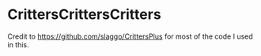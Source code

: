 # CrittersCrittersCritters
Credit to https://github.com/slaggo/CrittersPlus for most of the code I used in this.
